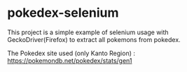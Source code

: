 # pokedex-selenium

This project is a simple example of selenium usage with GeckoDriver(Firefox) to extract all pokemons from pokedex.

The Pokedex site used (only Kanto Region) : 
https://pokemondb.net/pokedex/stats/gen1
